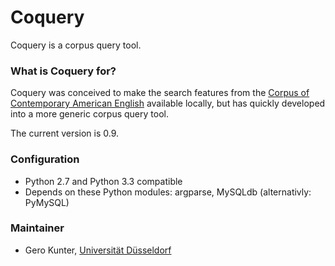 # Coquery #

Coquery is a corpus query tool.

### What is Coquery for? ###

Coquery was conceived to make the search features from the [Corpus of Contemporary American English](http://corpus.byu.edu/coca/) available locally, but has quickly developed into a more generic corpus query tool. 

The current version is 0.9. 

### Configuration ###

* Python 2.7 and Python 3.3 compatible
* Depends on these Python modules: argparse, MySQLdb (alternativly: PyMySQL)

### Maintainer ###

* Gero Kunter, [Universität Düsseldorf](http://www.anglistik.hhu.de/sections/anglistik-iii-english-language-and-linguistics/facultystaff/detailseite-kunter.html)
